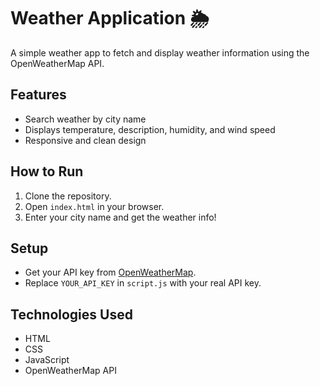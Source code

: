 # Weather Application 🌦️

A simple weather app to fetch and display weather information using the OpenWeatherMap API.

## Features
- Search weather by city name
- Displays temperature, description, humidity, and wind speed
- Responsive and clean design

## How to Run
1. Clone the repository.
2. Open `index.html` in your browser.
3. Enter your city name and get the weather info!

## Setup
- Get your API key from [OpenWeatherMap](https://openweathermap.org/api).
- Replace `YOUR_API_KEY` in `script.js` with your real API key.

## Technologies Used
- HTML
- CSS
- JavaScript
- OpenWeatherMap API
